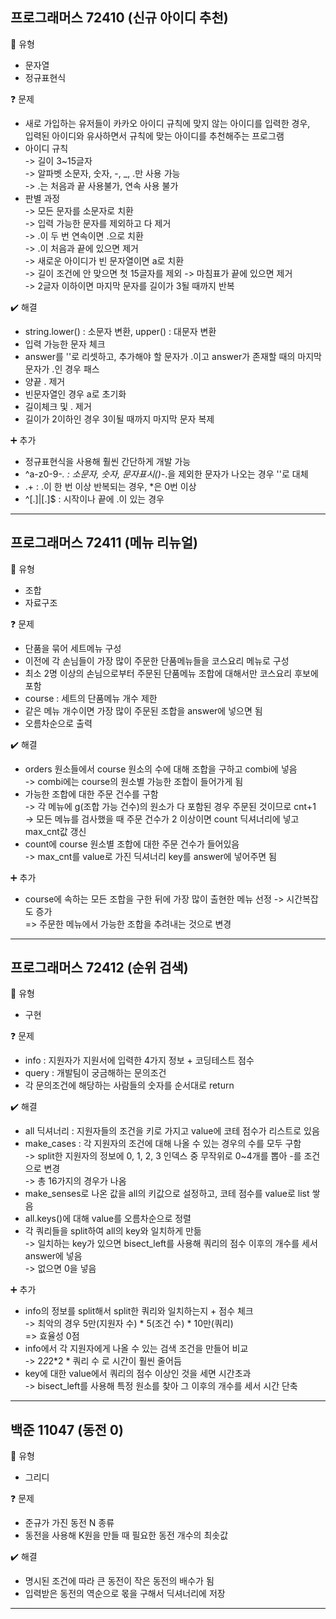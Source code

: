 ## 프로그래머스 72410 (신규 아이디 추천)
:pushpin: 유형
* 문자열
* 정규표현식

:question: 문제
* 새로 가입하는 유저들이 카카오 아이디 규칙에 맞지 않는 아이디를 입력한 경우, <br>
  입력된 아이디와 유사하면서 규칙에 맞는 아이디를 추천해주는 프로그램
* 아이디 규칙 <br>
  -> 길이 3~15글자 <br>
  -> 알파벳 소문자, 숫자, -, _, .만 사용 가능 <br>
  -> .는 처음과 끝 사용불가, 연속 사용 불가
* 판별 과정 <br>
  -> 모든 문자를 소문자로 치환 <br>
  -> 입력 가능한 문자를 제외하고 다 제거 <br>
  -> .이 두 번 연속이면 .으로 치환 <br>
  -> .이 처음과 끝에 있으면 제거 <br>
  -> 새로운 아이디가 빈 문자열이면 a로 치환 <br>
  -> 길이 조건에 안 맞으면 첫 15글자를 제외 -> 마침표가 끝에 있으면 제거 <br>
  -> 2글자 이하이면 마지막 문자를 길이가 3될 때까지 반복

:heavy_check_mark: 해결
* string.lower() : 소문자 변환, upper() : 대문자 변환
* 입력 가능한 문자 체크
* answer를 ''로 리셋하고, 추가해야 할 문자가 .이고 answer가 존재할 때의 마지막 문자가 .인 경우 패스
* 양끝 . 제거
* 빈문자열인 경우 a로 초기화
* 길이체크 및 . 제거
* 길이가 2이하인 경우 3이될 때까지 마지막 문자 복제

:heavy_plus_sign: 추가
* 정규표현식을 사용해 훨씬 간단하게 개발 가능
* ^a-z0-9\-_. : 소문자, 숫자, 문자표시(\)-_.을 제외한 문자가 나오는 경우 ''로 대체
* \.+ : .이 한 번 이상 반복되는 경우, *은 0번 이상
* ^[.]|[.]$ : 시작이나 끝에 .이 있는 경우
  
---

## 프로그래머스 72411 (메뉴 리뉴얼)
:pushpin: 유형
* 조합
* 자료구조

:question: 문제
* 단품을 묶어 세트메뉴 구성
* 이전에 각 손님들이 가장 많이 주문한 단품메뉴들을 코스요리 메뉴로 구성
* 최소 2명 이상의 손님으로부터 주문된 단품메뉴 조합에 대해서만 코스요리 후보에 포함
* course : 세트의 단품메뉴 개수 제한
* 같은 메뉴 개수이면 가장 많이 주문된 조합을 answer에 넣으면 됨
* 오름차순으로 출력

:heavy_check_mark: 해결
* orders 원소들에서 course 원소의 수에 대해 조합을 구하고 combi에 넣음 <br>
  -> combi에는 course의 원소별 가능한 조합이 들어가게 됨
* 가능한 조합에 대한 주문 건수를 구함 <br>
  -> 각 메뉴에 g(조합 가능 건수)의 원소가 다 포함된 경우 주문된 것이므로 cnt+1 <br>
  -> 모든 메뉴를 검사했을 때 주문 건수가 2 이상이면 count 딕셔너리에 넣고 max_cnt값 갱신
* count에 course 원소별 조합에 대한 주문 건수가 들어있음 <br>
  -> max_cnt를 value로 가진 딕셔너리 key를 answer에 넣어주면 됨 
  
:heavy_plus_sign: 추가
* course에 속하는 모든 조합을 구한 뒤에 가장 많이 출현한 메뉴 선정 -> 시간복잡도 증가 <br>
  => 주문한 메뉴에서 가능한 조합을 추려내는 것으로 변경
  
---

## 프로그래머스 72412 (순위 검색)
:pushpin: 유형
* 구현

:question: 문제
* info : 지원자가 지원서에 입력한 4가지 정보 + 코딩테스트 점수
* query : 개발팀이 궁금해하는 문의조건
* 각 문의조건에 해당하는 사람들의 숫자를 순서대로 return

:heavy_check_mark: 해결
* all 딕셔너리 : 지원자들의 조건을 키로 가지고 value에 코테 점수가 리스트로 있음
* make_cases : 각 지원자의 조건에 대해 나올 수 있는 경우의 수를 모두 구함 <br>
  -> split한 지원자의 정보에 0, 1, 2, 3 인덱스 중 무작위로 0~4개를 뽑아 -를 조건으로 변경 <br>
  -> 총 16가지의 경우가 나옴
* make_senses로 나온 값을 all의 키값으로 설정하고, 코테 점수를 value로 list 쌓음
* all.keys()에 대해 value를 오름차순으로 정렬
* 각 쿼리들을 split하여 all의 key와 일치하게 만듦 <br>
  -> 일치하는 key가 있으면 bisect_left를 사용해 쿼리의 점수 이후의 개수를 세서 answer에 넣음 <br>
  -> 없으면 0을 넣음
  
:heavy_plus_sign: 추가
* info의 정보를 split해서 split한 쿼리와 일치하는지 + 점수 체크 <br>
  -> 최악의 경우 5만(지원자 수) * 5(조건 수) * 10만(쿼리) <br>
  => 효율성 0점 
* info에서 각 지원자에게 나올 수 있는 검색 조건을 만들어 비교 <br>
  -> 2*2*2*2 * 쿼리 수 로 시간이 훨씬 줄어듬
* key에 대한 value에서 쿼리의 점수 이상인 것을 세면 시간초과 <br>
  -> bisect_left를 사용해 특정 원소를 찾아 그 이후의 개수를 세서 시간 단축
  
---

## 백준 11047 (동전 0)
:pushpin: 유형
* 그리디

:question: 문제
* 준규가 가진 동전 N 종류
* 동전을 사용해 K원을 만들 때 필요한 동전 개수의 최솟값

:heavy_check_mark: 해결
* 명시된 조건에 따라 큰 동전이 작은 동전의 배수가 됨
* 입력받은 동전의 역순으로 몫을 구해서 딕셔너리에 저장

---